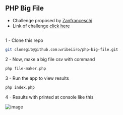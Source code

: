 ## PHP Big File

- Challenge proposed by [Zanfranceschi](https://twitter.com/zanfranceschi/) 
- Link of challenge [click here](https://dev.to/zanfranceschi/desafio-processar-arquivos-grandes-com-restricao-de-memoria-2ie3)

## 

1 - Clone this repo
```bash
git clonegit@github.com:wribeiiro/php-big-file.git
```

2 - Now, make a big file csv with command
```bash
php file-maker.php
```

3 - Run the app to view results
```bash
php index.php
```

4 - Results with printed at console like this

![image](https://user-images.githubusercontent.com/20648572/214271894-72934dfa-cf0c-4b5d-8bd5-f80f7bac7626.png)
